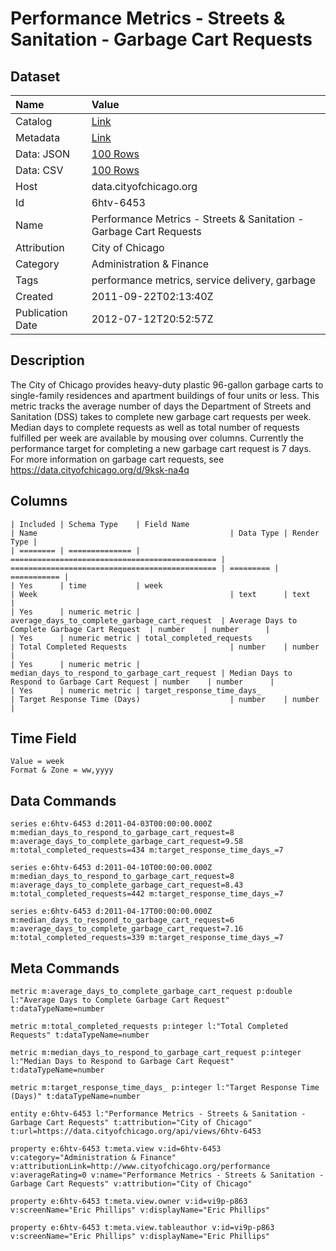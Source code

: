 # Performance Metrics - Streets & Sanitation - Garbage Cart Requests

## Dataset

| Name | Value |
| :--- | :---- |
| Catalog | [Link](https://catalog.data.gov/dataset/performance-metrics-streets-sanitation-garbage-cart-requests-3b6b7) |
| Metadata | [Link](https://data.cityofchicago.org/api/views/6htv-6453) |
| Data: JSON | [100 Rows](https://data.cityofchicago.org/api/views/6htv-6453/rows.json?max_rows=100) |
| Data: CSV | [100 Rows](https://data.cityofchicago.org/api/views/6htv-6453/rows.csv?max_rows=100) |
| Host | data.cityofchicago.org |
| Id | 6htv-6453 |
| Name | Performance Metrics - Streets & Sanitation - Garbage Cart Requests |
| Attribution | City of Chicago |
| Category | Administration & Finance |
| Tags | performance metrics, service delivery, garbage |
| Created | 2011-09-22T02:13:40Z |
| Publication Date | 2012-07-12T20:52:57Z |

## Description

The City of Chicago provides heavy-duty plastic 96-gallon garbage carts to single-family residences and apartment buildings of four units or less. This metric tracks the average number of days the Department of Streets and Sanitation (DSS) takes to complete new garbage cart requests per week. Median days to complete requests as well as total number of requests fulfilled per week are available by mousing over columns. Currently the performance target for completing a new garbage cart request is 7 days. For more information on garbage cart requests, see https://data.cityofchicago.org/d/9ksk-na4q

## Columns

```ls
| Included | Schema Type    | Field Name                                     | Name                                           | Data Type | Render Type |
| ======== | ============== | ============================================== | ============================================== | ========= | =========== |
| Yes      | time           | week                                           | Week                                           | text      | text        |
| Yes      | numeric metric | average_days_to_complete_garbage_cart_request  | Average Days to Complete Garbage Cart Request  | number    | number      |
| Yes      | numeric metric | total_completed_requests                       | Total Completed Requests                       | number    | number      |
| Yes      | numeric metric | median_days_to_respond_to_garbage_cart_request | Median Days to Respond to Garbage Cart Request | number    | number      |
| Yes      | numeric metric | target_response_time_days_                     | Target Response Time (Days)                    | number    | number      |
```

## Time Field

```ls
Value = week
Format & Zone = ww,yyyy
```

## Data Commands

```ls
series e:6htv-6453 d:2011-04-03T00:00:00.000Z m:median_days_to_respond_to_garbage_cart_request=8 m:average_days_to_complete_garbage_cart_request=9.58 m:total_completed_requests=434 m:target_response_time_days_=7

series e:6htv-6453 d:2011-04-10T00:00:00.000Z m:median_days_to_respond_to_garbage_cart_request=8 m:average_days_to_complete_garbage_cart_request=8.43 m:total_completed_requests=442 m:target_response_time_days_=7

series e:6htv-6453 d:2011-04-17T00:00:00.000Z m:median_days_to_respond_to_garbage_cart_request=6 m:average_days_to_complete_garbage_cart_request=7.16 m:total_completed_requests=339 m:target_response_time_days_=7
```

## Meta Commands

```ls
metric m:average_days_to_complete_garbage_cart_request p:double l:"Average Days to Complete Garbage Cart Request" t:dataTypeName=number

metric m:total_completed_requests p:integer l:"Total Completed Requests" t:dataTypeName=number

metric m:median_days_to_respond_to_garbage_cart_request p:integer l:"Median Days to Respond to Garbage Cart Request" t:dataTypeName=number

metric m:target_response_time_days_ p:integer l:"Target Response Time (Days)" t:dataTypeName=number

entity e:6htv-6453 l:"Performance Metrics - Streets & Sanitation - Garbage Cart Requests" t:attribution="City of Chicago" t:url=https://data.cityofchicago.org/api/views/6htv-6453

property e:6htv-6453 t:meta.view v:id=6htv-6453 v:category="Administration & Finance" v:attributionLink=http://www.cityofchicago.org/performance v:averageRating=0 v:name="Performance Metrics - Streets & Sanitation - Garbage Cart Requests" v:attribution="City of Chicago"

property e:6htv-6453 t:meta.view.owner v:id=vi9p-p863 v:screenName="Eric Phillips" v:displayName="Eric Phillips"

property e:6htv-6453 t:meta.view.tableauthor v:id=vi9p-p863 v:screenName="Eric Phillips" v:displayName="Eric Phillips"
```